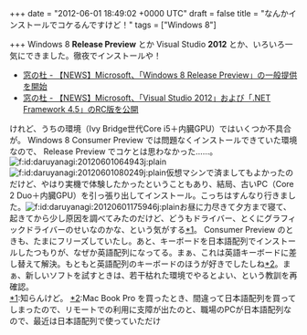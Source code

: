 
+++
date = "2012-06-01 18:49:02 +0000 UTC"
draft = false
title = "なんかインストールでコケるんですけど！"
tags = ["Windows 8"]

+++
Windows 8 **Release Preview** とか Visual Studio **2012** とか、いろいろ一気にできました。徹夜でインストールや！

<ul>
<li><a href="http://www.forest.impress.co.jp/docs/news/20120601_536942.html">窓の杜 - 【NEWS】Microsoft、「Windows 8 Release Preview」の一般提供を開始</a></li>
<li><a href="http://www.forest.impress.co.jp/docs/news/20120601_536953.html">窓の杜 - 【NEWS】Microsoft、「Visual Studio 2012」および「.NET Framework 4.5」のRC版を公開</a></li>
</ul>けれど、うちの環境（Ivy Bridge世代Core i5＋内臓GPU）ではいくつか不具合が。 Windows 8 Consumer Preview では問題なくインストールできていた環境なので、 Release Preview でコケとは思わなかった……。<img src="http://cdn-ak.f.st-hatena.com/images/fotolife/d/daruyanagi/20120601/20120601064943.jpg" alt="f:id:daruyanagi:20120601064943j:plain" title="f:id:daruyanagi:20120601064943j:plain" class="hatena-fotolife"/><br/>
<img src="http://cdn-ak.f.st-hatena.com/images/fotolife/d/daruyanagi/20120601/20120601080249.jpg" alt="f:id:daruyanagi:20120601080249j:plain" title="f:id:daruyanagi:20120601080249j:plain" class="hatena-fotolife"/>仮想マシンで済ましてもよかったのだけど、やはり実機で体験したかったということもあり、結局、古いPC（Core 2 Duo＋内臓GPU）を引っ張り出してインストール。こっちはすんなり行きました。<img src="http://cdn-ak.f.st-hatena.com/images/fotolife/d/daruyanagi/20120601/20120601175946.jpg" alt="f:id:daruyanagi:20120601175946j:plain" title="f:id:daruyanagi:20120601175946j:plain" class="hatena-fotolife"/>お昼に力尽きて夕方まで寝て、起きてから少し原因を調べてみたのだけど、どうもドライバー、とくにグラフィックドライバーのせいなのかな、という気がする<a href="#f1" name="fn1" title="知らんけど。">*1</a>。 Consumer Preview のときも、たまにフリーズしていたし。あと、キーボードを日本語配列でインストールしたつもりが、なぜか英語配列になってる。まぁ、これは英語キーボードに差し替えて解決。もともと英語配列のキーボードのほうが好きでしたしね<a href="#f2" name="fn2" title="Mac Book Pro を買ったとき、間違って日本語配列を買ってしまったので、リモートでの利用に支障が出たのと、職場のPCが日本語配列なので、最近は日本語配列で使っていただけ">*2</a>。まぁ、新しいソフトを試すときは、若干枯れた環境でやるとよい、という教訓を再確認。
<div class="footnote">
<a href="#fn1" name="f1" class="footnote-number">*1</a><span class="footnote-delimiter">:</span><span class="footnote-text">知らんけど。</span>
<a href="#fn2" name="f2" class="footnote-number">*2</a><span class="footnote-delimiter">:</span><span class="footnote-text">Mac Book Pro を買ったとき、間違って日本語配列を買ってしまったので、リモートでの利用に支障が出たのと、職場のPCが日本語配列なので、最近は日本語配列で使っていただけ</span>
</div>

